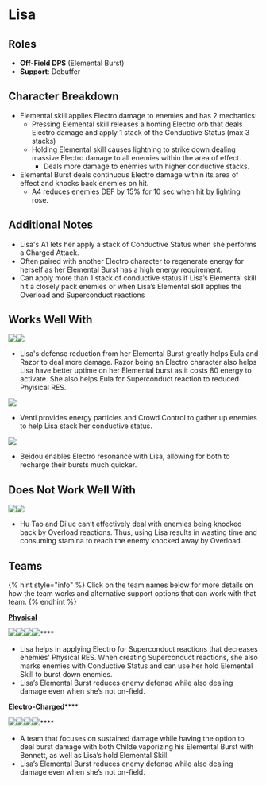 # Lisa

## Roles

* **Off-Field DPS** (Elemental Burst)
* **Support**: Debuffer&#x20;

## Character Breakdown

* Elemental skill applies Electro damage to enemies and has 2 mechanics:
  * Pressing Elemental skill releases a homing Electro orb that deals Electro damage and apply 1 stack of the Conductive Status (max 3 stacks)
  * Holding Elemental skill causes lightning to strike down dealing massive Electro damage to all enemies within the area of effect.
    * Deals more damage to enemies with higher conductive stacks.
* Elemental Burst deals continuous Electro damage within its area of effect and knocks back enemies on hit.
  * A4 reduces enemies DEF by 15% for 10 sec when hit by lighting rose.

## Additional Notes

* Lisa's A1 lets her apply a stack of Conductive Status when she performs a Charged Attack.
* Often paired with another Electro character to regenerate energy for herself as her Elemental Burst has a high energy requirement.
* Can apply more than 1 stack of conductive status if Lisa’s Elemental skill hit a closely pack enemies or when Lisa’s Elemental skill applies the Overload and Superconduct reactions

## Works Well With

![](../../.gitbook/assets/UI\_AvatarIcon\_Eula.png)![](../../.gitbook/assets/UI\_AvatarIcon\_Razor.png)

* Lisa's defense reduction from her Elemental Burst greatly helps Eula and Razor to deal more damage. Razor being an Electro character also helps Lisa have better uptime on her Elemental burst as it costs 80 energy to activate. She also helps Eula for Superconduct reaction to reduced Phyisical RES.

![](../../.gitbook/assets/UI\_AvatarIcon\_Venti.png)

* Venti provides energy particles and Crowd Control to gather up enemies to help Lisa stack her conductive status.

![](../../.gitbook/assets/UI\_AvatarIcon\_Beidou.png)

* Beidou enables Electro resonance with Lisa, allowing for both to recharge their bursts much quicker.

## Does Not Work Well With

![](../../.gitbook/assets/UI\_AvatarIcon\_Hutao.png)![](../../.gitbook/assets/UI\_AvatarIcon\_Diluc.png)

* Hu Tao and Diluc can’t effectively deal with enemies being knocked back by Overload reactions. Thus, using Lisa results in wasting time and consuming stamina to reach the enemy knocked away by Overload.

## Teams

{% hint style="info" %}
Click on the team names below for more details on how the team works and alternative support options that can work with that team.
{% endhint %}

****[**Physical**](../../teams/physical.md)****

****![](../../.gitbook/assets/UI\_AvatarIcon\_Eula.png)****![](../../.gitbook/assets/UI\_AvatarIcon\_Shougun.png)****![](../../.gitbook/assets/UI\_AvatarIcon\_Lisa.png)****![](../../.gitbook/assets/UI\_AvatarIcon\_Diona.png)****

* Lisa helps in applying Electro for Superconduct reactions that decreases enemies' Physical RES. When creating Superconduct reactions, she also marks enemies with Conductive Status and can use her hold Elemental Skill to burst down enemies.&#x20;
* Lisa’s Elemental Burst reduces enemy defense while also dealing damage even when she’s not on-field.

[**Electro-Charged**](../../teams/electro-charged.md)****

****![](../../.gitbook/assets/ui\_avataricon\_tartaglia.png)****![](../../.gitbook/assets/UI\_AvatarIcon\_Beidou.png)****![](../../.gitbook/assets/UI\_AvatarIcon\_Lisa.png)****![](../../.gitbook/assets/UI\_AvatarIcon\_Bennett.png)****

* A team that focuses on sustained damage while having the option to deal burst damage with both Childe vaporizing his Elemental Burst with Bennett, as well as Lisa’s hold Elemental Skill.
* Lisa’s Elemental Burst reduces enemy defense while also dealing damage even when she’s not on-field.
